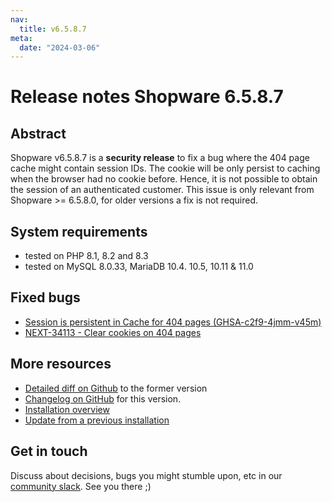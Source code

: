 ```yaml
---
nav:
  title: v6.5.8.7
meta:
  date: "2024-03-06"
---
```


# Release notes Shopware 6.5.8.7

## Abstract

Shopware v6.5.8.7 is a **security release** to fix a bug where the 404 page cache might contain session IDs. The cookie will be only persist to caching when the browser had no cookie before. Hence, it is not possible to obtain the session of an authenticated customer.
This issue is only relevant from Shopware >= 6.5.8.0, for older versions a fix is not required.


## System requirements

* tested on PHP 8.1, 8.2 and 8.3
* tested on MySQL 8.0.33, MariaDB 10.4. 10.5, 10.11 & 11.0

## Fixed bugs

* [Session is persistent in Cache for 404 pages (GHSA-c2f9-4jmm-v45m)](https://github.com/shopware/shopware/security/advisories/GHSA-c2f9-4jmm-v45m)
* [NEXT-34113 - Clear cookies on 404 pages](https://github.com/shopware/shopware/blob/v6.5.8.7/changelog/release-6-5-8-7/2024-03-04-clear-cookies-on-404-pages.md)

## More resources

* [Detailed diff on Github](https://github.com/shopware/shopware/compare/v6.5.8.6...v6.5.8.7) to the former version
* [Changelog on GitHub](https://github.com/shopware/shopware/blob/v6.5.8.7/CHANGELOG.md) for this version.
* [Installation overview](https://developer.shopware.com/docs/guides/installation/)
* [Update from a previous installation](https://developer.shopware.com/docs/guides/installation/template.html#update-shopware)

## Get in touch

Discuss about decisions, bugs you might stumble upon, etc in our [community slack](https://slack.shopware.com). See you there ;)

